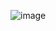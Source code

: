 ![image](https://user-images.githubusercontent.com/122020808/210843494-03adf7c6-1368-4d69-9755-7df835dccc35.png)
